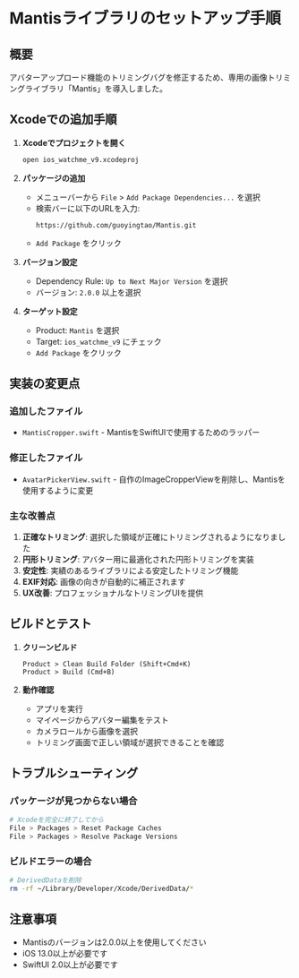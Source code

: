 # Mantisライブラリのセットアップ手順

## 概要
アバターアップロード機能のトリミングバグを修正するため、専用の画像トリミングライブラリ「Mantis」を導入しました。

## Xcodeでの追加手順

1. **Xcodeでプロジェクトを開く**
   ```bash
   open ios_watchme_v9.xcodeproj
   ```

2. **パッケージの追加**
   - メニューバーから `File` > `Add Package Dependencies...` を選択
   - 検索バーに以下のURLを入力:
     ```
     https://github.com/guoyingtao/Mantis.git
     ```
   - `Add Package` をクリック

3. **バージョン設定**
   - Dependency Rule: `Up to Next Major Version` を選択
   - バージョン: `2.0.0` 以上を選択

4. **ターゲット設定**
   - Product: `Mantis` を選択
   - Target: `ios_watchme_v9` にチェック
   - `Add Package` をクリック

## 実装の変更点

### 追加したファイル
- `MantisCropper.swift` - MantisをSwiftUIで使用するためのラッパー

### 修正したファイル
- `AvatarPickerView.swift` - 自作のImageCropperViewを削除し、Mantisを使用するように変更

### 主な改善点
1. **正確なトリミング**: 選択した領域が正確にトリミングされるようになりました
2. **円形トリミング**: アバター用に最適化された円形トリミングを実装
3. **安定性**: 実績のあるライブラリによる安定したトリミング機能
4. **EXIF対応**: 画像の向きが自動的に補正されます
5. **UX改善**: プロフェッショナルなトリミングUIを提供

## ビルドとテスト

1. **クリーンビルド**
   ```
   Product > Clean Build Folder (Shift+Cmd+K)
   Product > Build (Cmd+B)
   ```

2. **動作確認**
   - アプリを実行
   - マイページからアバター編集をテスト
   - カメラロールから画像を選択
   - トリミング画面で正しい領域が選択できることを確認

## トラブルシューティング

### パッケージが見つからない場合
```bash
# Xcodeを完全に終了してから
File > Packages > Reset Package Caches
File > Packages > Resolve Package Versions
```

### ビルドエラーの場合
```bash
# DerivedDataを削除
rm -rf ~/Library/Developer/Xcode/DerivedData/*
```

## 注意事項
- Mantisのバージョンは2.0.0以上を使用してください
- iOS 13.0以上が必要です
- SwiftUI 2.0以上が必要です